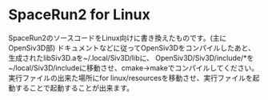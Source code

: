 ﻿# SpaceRun2 for Linux
SpaceRun2のソースコードをLinux向けに書き換えたものです。(主にOpenSiv3D部)
ドキュメントなどに従ってOpenSiv3Dをコンパイルしたあと、生成されたlibSiv3D.aを~/.local/Siv3D/libに、
OpenSiv3D/Siv3D/include/*を~/local/Siv3D/includeに移動させ、cmake→makeでコンパイルしてください。
実行ファイルの出来た場所にfor linux/resourcesを移動させ、実行ファイルを起動することで起動することが出来ます。
